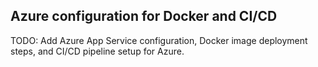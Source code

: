 ## Azure configuration for Docker and CI/CD
TODO: Add Azure App Service configuration, Docker image deployment steps, and CI/CD pipeline setup for Azure.
